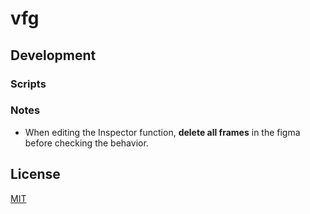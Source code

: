 # vfg

## Development

### Scripts

### Notes

- When editing the Inspector function, **delete all frames** in the figma before checking the behavior.

## License

[MIT](LICENSE)
